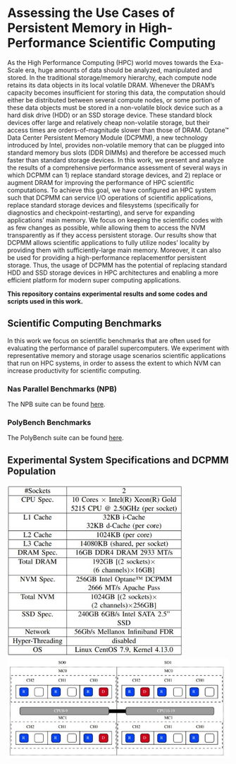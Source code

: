 # Assessing the Use Cases of Persistent Memory in High-Performance Scientific Computing
As the High Performance Computing (HPC) world moves towards the Exa-Scale era, huge amounts of data should be analyzed, manipulated and stored. In  the traditional storage/memory hierarchy, each compute node retains its data objects in its local volatile DRAM. Whenever the DRAM’s capacity becomes insufficient for storing this data, the computation should either be distributed between several compute nodes, or some portion of these data  objects must be stored in a non-volatile block device such as a hard disk drive (HDD) or an SSD storage device. These standard block devices offer  large and relatively cheap non-volatile storage, but their access times are orders-of-magnitude slower than those of DRAM. Optane™  Data Center Persistent Memory Module (DCPMM), a new technology introduced by Intel, provides non-volatile memory that can be plugged into standard memory bus  slots (DDR DIMMs) and therefore be accessed much faster than standard storage devices. In this work, we present and analyze the results of a comprehensive performance assessment of several ways in which DCPMM can 1) replace standard storage devices, and 2) replace or augment DRAM for  improving the performance of HPC scientific computations. To achieve this goal, we have configured an HPC system such that DCPMM can service I/O operations of scientific applications, replace standard storage devices and filesystems (specifically for diagnostics and checkpoint-restarting), and  serve for expanding applications’ main memory. We focus on keeping the scientific codes with as few changes as possible, while allowing them to access the NVM transparently as if they access persistent storage. Our results show that DCPMM allows scientific applications to fully utilize nodes’ locality by providing them with sufficiently-large main memory. Moreover, it can also be used for providing a high-performance replacementfor persistent storage. Thus, the usage of DCPMM has the potential of replacing standard HDD and SSD storage devices in HPC architectures and enabling a more efficient platform for modern super computing applications. 

**This repository contains experimental results and some codes and scripts used in this work.** 
## Scientific Computing Benchmarks
In this work we focus on scientific benchmarks that are often used for evaluating the performance of parallel supercomputers. We experiment with representative memory and storage usage scenarios scientific applications that run on HPC systems, in order to assess the extent to which NVM can increase productivity for scientific computing.

### Nas Parallel Benchmarks (NPB)
The NPB suite can be found [here](https://www.nas.nasa.gov/software/npb.html).

### PolyBench Benchmarks
The PolyBench suite can be found [here](https://web.cse.ohio-state.edu/~pouchet.2/software/polybench).

## Experimental System Specifications and DCPMM Population
<img src="system_specifications.JPG" width="400"> <img src="dcpmm_population.JPG" width="540">
